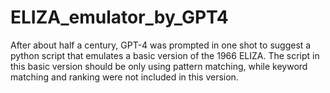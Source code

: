 # ELIZA_emulator_by_GPT4
After about half a century, GPT-4 was prompted in one shot to suggest a python script that emulates a basic version of the 1966 ELIZA. The script in this basic version should be only using pattern matching, while keyword matching and ranking were not included in this version.
